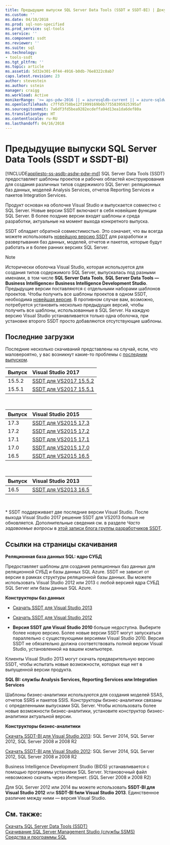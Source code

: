 ```yaml
---
title: Предыдущие выпуски SQL Server Data Tools (SSDT и SSDT-BI) | Документация Майкрософт
ms.custom: ''
ms.date: 04/10/2018
ms.prod: sql-non-specified
ms.prod_service: sql-tools
ms.service: ''
ms.component: ssdt
ms.reviewer: ''
ms.suite: sql
ms.technology:
- tools-ssdt
ms.tgt_pltfrm: ''
ms.topic: article
ms.assetid: 5d32e301-0f44-4916-b0db-76e8322c0ab7
caps.latest.revision: 23
author: stevestein
ms.author: sstein
manager: craigg
ms.workload: Active
monikerRange: '>= aps-pdw-2016 || = azuresqldb-current || = azure-sqldw-latest || >= sql-server-2016 || = sqlallproducts-allversions'
ms.openlocfilehash: c7ffd5758be12f1999169b6b77558395925395af
ms.sourcegitcommit: 7a6df3fd5bea9282ecdeffa94d13ea1da6def80a
ms.translationtype: HT
ms.contentlocale: ru-RU
ms.lasthandoff: 04/16/2018
---
```

# <a name="previous-releases-of-sql-server-data-tools-ssdt-and-ssdt-bi"></a>Предыдущие выпуски SQL Server Data Tools (SSDT и SSDT-BI)
[!INCLUDE[appliesto-ss-asdb-asdw-pdw-md](../includes/appliesto-ss-asdb-asdw-pdw-md.md)]
SQL Server Data Tools (SSDT) предоставляет шаблоны проектов и рабочих областей конструирования для создания различных типов содержимого SQL Server: реляционных баз данных, моделей Analysis Services, отчетов Reporting Services и пакетов Integration Services.  
  
Продукт основан на оболочке Visual Studio и выпускается совместно с SQL Server. Новые версии SSDT включают в себя новейшие функции SQL Server. В более поздние версии входят шаблоны и среда разработки, актуальные на момент выхода конкретного выпуска.  
  
SSDT обладает обратной совместимостью. Это означает, что вы всегда можете использовать [новейшую версию SSDT](download-sql-server-data-tools-ssdt.md) для разработки и развертывания баз данных, моделей, отчетов и пакетов, которые будут работать и в более ранних версиях SQL Server.  
  
> [!NOTE]  
> Исторически оболочка Visual Studio, которая используется для создания типов содержимого SQL Server, выпускалась под разными именами, в том числе **SQL Server Data Tools**, **SQL Server Data Tools — Business Intelligence**и **Business Intelligence Development Studio**. Предыдущие версии поставляются с отдельными наборами шаблонов проектов. Чтобы получить все шаблоны проектов в одном SSDT, необходима [новейшая версия](download-sql-server-data-tools-ssdt.md). В противном случае вам, возможно, потребуется установить несколько предыдущих версий, чтобы получить все шаблоны, использованные в SQL Server.  На каждую версию Visual Studio устанавливается только одна оболочка, при установке второго SSDT просто добавляются отсутствующие шаблоны.  

## <a name="recent-downloads"></a>Последние загрузки

Последние несколько скачиваний представлены на случай, если, что маловероятно, у вас возникнут какие-то проблемы с [последним выпуском](download-sql-server-data-tools-ssdt.md). 

|Выпуск| Visual Studio 2017|
|:---|:---|
|15.5.2|[SSDT для VS2017 15.5.2](https://go.microsoft.com/fwlink/?LinkId=866452)|
|15.5.1|[SSDT для VS2017 15.5.1](https://go.microsoft.com/fwlink/?LinkId=865748)|  
<br>


|Выпуск| Visual Studio 2015|
|:---|:---|
|17.3|[SSDT для VS2015 17.3](https://go.microsoft.com/fwlink/?linkid=858660)| 
|17.2|[SSDT для VS2015 17.2](https://go.microsoft.com/fwlink/?linkid=852922)| 
|17.1|[SSDT для VS2015 17.1](https://go.microsoft.com/fwlink/?linkid=849393)|
|17.0|[SSDT для VS2015 17.0](https://go.microsoft.com/fwlink/?linkid=846626)| 
|16.5|[SSDT для VS2015 16.5](https://go.microsoft.com/fwlink/?LinkID=832313)|  
<br>

|Выпуск| Visual Studio 2013|
|:---|:---|
|16.5|[SSDT для VS2013 16.5](https://go.microsoft.com/fwlink/?LinkID=832308)|  
<br>


\* SSDT поддерживает две последние версии Visual Studio. После выхода Visual Studio 2017 решение SSDT для VS2013 больше не обновляется. Дополнительные сведения см. в разделе *Часто задаваемые вопросы* в [этой записи блога группы разработчиков SSDT](https://blogs.msdn.microsoft.com/ssdt/2017/03/10/sql-server-data-tools-17-0-rc-and-ssdt-in-vs2017/).

  
## <a name="links-to-download-pages"></a>Ссылки на страницы скачивания 
**Реляционная база данных SQL: ядро СУБД**  
  
Предоставляет шаблоны для создания реляционных баз данных для реляционной СУБД и базы данных SQL Azure. SSDT не зависит от версии в рамках структуры реляционной базы данных. Вы можете использовать Visual Studio 2012 или 2013 с любой версией ядра СУБД SQL Server или базы данных SQL Azure.  
  
**Конструкторы баз данных**  
  
-   [Скачать SSDT для Visual Studio 2013](https://msdn.microsoft.com/dn864412)  
  
-   [Скачать SSDT для Visual Studio 2012](https://msdn.microsoft.com/jj650015)  
  
-   **Версия SSDT для Visual Studio 2010** больше недоступна. Выберите более новую версию. Более новые версии SSDT могут запускаться параллельно с существующими версиями Visual Studio 2010. Версия SSDT не обязательно должна соответствовать полной версии Visual Studio, установленной на вашем компьютере.  
  
Клиенты Visual Studio 2013 могут скачать предварительную версию SSDT, чтобы испытать новые возможности, которых еще нет в выпущенной версии продукта.  
  
**SQL BI: службы Analysis Services, Reporting Services или Integration Services**  
  
Шаблоны бизнес-аналитики используются для создания моделей SSAS, отчетов SSRS и пакетов SSIS. Конструкторы бизнес-аналитики связаны с определенными выпусками SQL Server. Чтобы использовать более новые возможности бизнес-аналитики, установите конструктор бизнес-аналитики актуальной версии.  
  
**Конструкторы бизнес-аналитики**  
  
[Скачать SSDT-BI для Visual Studio 2013](https://www.microsoft.com/download/details.aspx?id=42313): SQL Server 2014, SQL Server 2012, SQL Server 2008 и 2008 R2  
  
[Скачать SSDT-BI для Visual Studio 2012](https://www.microsoft.com/download/details.aspx?id=36843): SQL Server 2014, SQL Server 2012, SQL Server 2008 и 2008 R2  
  
Business Intelligence Development Studio (BIDS) устанавливается с помощью программы установки SQL Server. Установочный файл невозможно скачать через Интернет. (SQL Server 2008 и 2008 R2)  
  
Для SQL Server 2012 или 2014 вы можете использовать **SSDT-BI для Visual Studio 2012** или **SSDT-BI fили Visual Studio 2013**. Единственное различие между ними — версия Visual Studio.  
  
## <a name="see-also"></a>См. также:  
[Скачать SQL Server Data Tools &#40;SSDT&#41;](../ssdt/download-sql-server-data-tools-ssdt.md)  
[Скачивание SQL Server Management Studio (службы SSMS)](../ssms/download-sql-server-management-studio-ssms.md)  
[Средства и программы SQL](../tools/overview-sql-tools.md)
